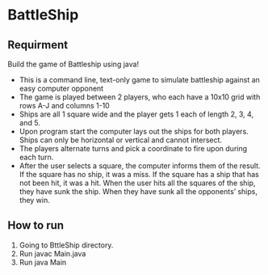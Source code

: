 # BattleShip
## Requirment 
Build the game of Battleship using java!

- This is a command line, text-only game to simulate battleship against an easy computer opponent
- The game is played between 2 players, who each have a 10x10 grid with rows A-J and columns 1-10
- Ships are all 1 square wide and the player gets 1 each of length 2, 3, 4, and 5.
- Upon program start the computer lays out the ships for both players.  Ships can only be horizontal or vertical and cannot intersect.
- The players alternate turns and pick a coordinate to fire upon during each turn.
- After the user selects a square, the computer informs them of the result.  If the square has no ship, it was a miss.  If the square has a ship that has not been hit, it was a hit.  When the user hits all the squares of the ship, they have sunk the ship.  When they have sunk all the opponents’ ships, they win.
## How to run
1. Going to BttleShip directory.
2. Run javac Main.java
3. Run java Main